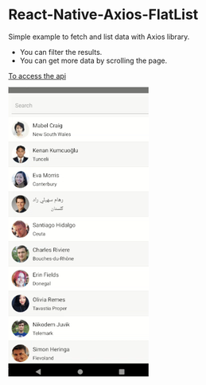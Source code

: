 # React-Native-Axios-FlatList
Simple example to fetch and list data with Axios library.
- You can filter the results.
- You can get more data by scrolling the page.

[To access the api](https://randomuser.me/api)

![info-gif](exp.gif)
